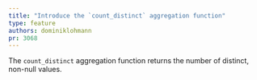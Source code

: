 ```yaml
---
title: "Introduce the `count_distinct` aggregation function"
type: feature
authors: dominiklohmann
pr: 3068
---
```


The `count_distinct` aggregation function returns the number of distinct,
non-null values.
